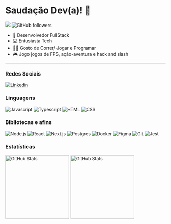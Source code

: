 # Saudação Dev(a)! :vulcan_salute:

![](https://komarev.com/ghpvc/?username=GlaucusJr&color=000000)
![GitHub followers](https://img.shields.io/github/followers/GlaucusJr?label=Follow&style=social)

- :open_book: Desenvolvedor FullStack
- :computer: Entusiasta Tech
- :running_man: Gosto de Correr/ Jogar e Programar
- :video_game: Jogo jogos de FPS, ação-aventura e hack and slash

---

### Redes Sociais
[![Linkedin](https://img.shields.io/badge/LinkedIn-0077B5?style=flat&logo=linkedin)](https://www.linkedin.com/in/glaucus-junior-9683a4232/)

### Linguagens

![Javascript](https://img.shields.io/badge/Javascript-282C34?style=flat&logo=javascript)
![Typescript](https://img.shields.io/badge/Typescript-282C34?logo=typescript)
![HTML](https://img.shields.io/badge/HTML-282C34?logo=html5)
![CSS](https://img.shields.io/badge/CSS-282C34?logo=css3&logoColor=1572B6)

### Bibliotecas e afins

![Node.js](https://img.shields.io/badge/Node.js-282C34?logo=node.js)
![React](https://img.shields.io/badge/React-282C34?logo=react)
![Next.js](https://img.shields.io/badge/Next.js-282C34?logo=next.js)
![Postgres](https://img.shields.io/badge/Postgresql-282C34?logo=postgresql)
![Docker](https://img.shields.io/badge/Docker-282C34?logo=docker)
![Figma](https://img.shields.io/badge/Figma-282C34?logo=figma)
![Git](https://img.shields.io/badge/Git-282C34?logo=git)
![Jest](https://img.shields.io/badge/Jest-282C34?logo=jest)


### Estatísticas

<p>
  <img 
    align="left" 
    alt="GitHub Stats" 
    height="200" 
    style="padding-right: 1px;" 
    src="https://github-readme-stats.vercel.app/api?username=GlaucusJr&show_icons=true&theme=tokyonight&include_all_commits=true&locale=pt-br&include_all_pullrequests=true" 
  />

<img 
      align="left" 
      alt="GitHub Stats" 
      height="200"
      style="padding-left: 1px;"
      src="https://github-readme-stats.vercel.app/api/top-langs/?username=GlaucusJr&theme=tokyonight&layout=compact&custom_title=Tecnologias&langs_count=7" 
  />
</p>
